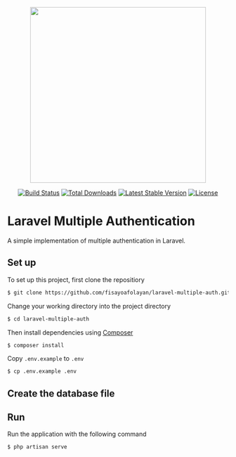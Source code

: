 <p align="center"><a href="https://laravel.com" target="_blank"><img src="https://raw.githubusercontent.com/laravel/art/master/logo-lockup/5%20SVG/2%20CMYK/1%20Full%20Color/laravel-logolockup-cmyk-red.svg" width="400"></a></p>

<p align="center">
<a href="https://travis-ci.org/laravel/framework"><img src="https://travis-ci.org/laravel/framework.svg" alt="Build Status"></a>
<a href="https://packagist.org/packages/laravel/framework"><img src="https://img.shields.io/packagist/dt/laravel/framework" alt="Total Downloads"></a>
<a href="https://packagist.org/packages/laravel/framework"><img src="https://img.shields.io/packagist/v/laravel/framework" alt="Latest Stable Version"></a>
<a href="https://packagist.org/packages/laravel/framework"><img src="https://img.shields.io/packagist/l/laravel/framework" alt="License"></a>
</p>

# Laravel Multiple Authentication
A simple implementation of multiple authentication in Laravel.

## Set up
To set up this project, first clone the repositiory
```bash
$ git clone https://github.com/fisayoafolayan/laravel-multiple-auth.git
```

Change your working directory into the project directory
```bash
$ cd laravel-multiple-auth
```

Then install dependencies using [Composer](https://getcomposer.org/doc/00-intro.md)
```bash
$ composer install
```

Copy `.env.example` to `.env`
```bash
$ cp .env.example .env
```

## Create the database file


## Run
Run the application with the following command
```bash
$ php artisan serve
```
